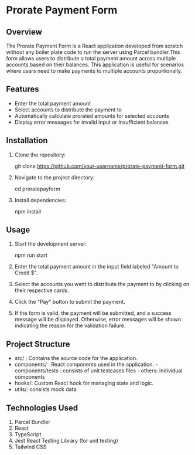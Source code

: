 # Prorate Payment Form

## Overview

The Prorate Payment Form is a React application developed from scratch without any boiler plate code to run the server using Parcel bundler.This form allows users to distribute a total payment amount across multiple accounts based on their balances. This application is useful for scenarios where users need to make payments to multiple accounts proportionally.

## Features

- Enter the total payment amount
- Select accounts to distribute the payment to
- Automatically calculate prorated amounts for selected accounts
- Display error messages for invalid input or insufficient balances

## Installation

1. Clone the repository:

   git clone https://github.com/your-username/prorate-payment-form.git

2. Navigate to the project directory:

   cd proratepayform

3. Install dependencies:

    npm install

## Usage
1. Start the development server:

    npm run start

2. Enter the total payment amount in the input field labeled "Amount to Credit $".

3. Select the accounts you want to distribute the payment to by clicking on their respective cards.

4. Click the "Pay" button to submit the payment.

5. If the form is valid, the payment will be submitted, and a success message will be displayed. Otherwise, error messages will be shown indicating the reason for the validation failure.

## Project Structure

- src/  : Contains the source code for the application.
- components/ : React components used in the application.
            - components/tests : consists of unit testcases files
            - others: individual components
- hooks/: Custom React hook for managing state and logic.
- utils/: consists mock data.

## Technologies Used

1. Parcel Bundler 
2. React
3. TypeScript
4. Jest React Testing Library (for unit testing)
5. Tailwind CSS
